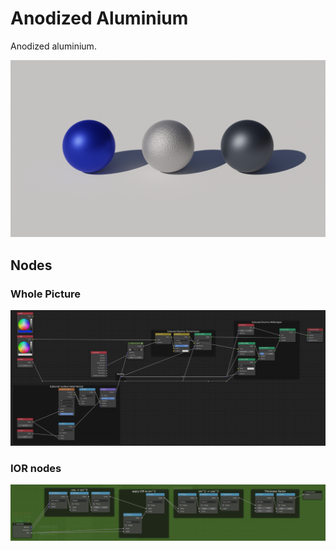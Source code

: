 # Anodized Aluminium

Anodized aluminium.

![preview](./docs/img/render-result.png)

## Nodes

### Whole Picture

![nodes](./docs/img/nodes.png)

### IOR nodes

![IOR nodes](./docs/img/nodes-ior.png)

